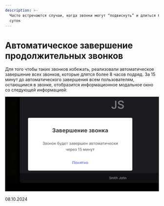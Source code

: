 ```yaml
---
description: >-
  Часто встречаются случаи, когда звонки могут “подвиснуть” и длиться более
  суток
---
```


# Автоматическое завершение продолжительных звонков

Для того чтобы таких звонков избежать, реализовали автоматическое завершение всех звонков, которые длятся более 8 часов подряд. За 15 минут до автоматического завершения всем пользователям, остающимся в звонке, отобразится информационное модальное окно со следующей информацией:

![](<../../.gitbook/assets/image (337).png>)

08.10.2024
